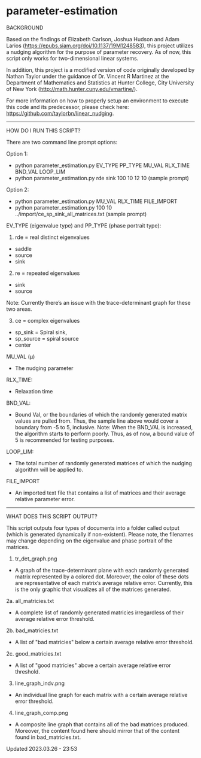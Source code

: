 # parameter-estimation

BACKGROUND

Based on the findings of Elizabeth Carlson, Joshua Hudson and Adam Larios (https://epubs.siam.org/doi/10.1137/19M1248583),
this project utilizes a nudging algorithm for the purpose of parameter recovery. As of now, this script only works for two-dimensional linear systems.

In addition, this project is a modified version of code originally developed by Nathan Taylor
under the guidance of Dr. Vincent R Martinez at the Department of Mathematics and Statistics at Hunter College, City University of New York
(http://math.hunter.cuny.edu/vmartine/).

For more information on how to properly setup an environment to execute this code
and its predecessor, please check here: https://github.com/taylorbn/linear_nudging.


--------------------------------------------------------------------------------------------------


HOW DO I RUN THIS SCRIPT?

There are two command line prompt options:

Option 1: 
- python parameter_estimation.py EV_TYPE PP_TYPE MU_VAL RLX_TIME BND_VAL LOOP_LIM
- python parameter_estimation.py rde sink 100 10 12 10 (sample prompt)

Option 2: 
- python parameter_estimation.py MU_VAL RLX_TIME FILE_IMPORT
- python parameter_estimation.py 100 10 ../import/ce_sp_sink_all_matrices.txt (sample prompt)


EV_TYPE (eigenvalue type) and PP_TYPE (phase portrait type):


1. rde = real distinct eigenvalues
- saddle
- source
- sink


2. re = repeated eigenvalues
- sink
- source

Note: Currently there’s an issue with the trace-determinant graph for these two areas.


3. ce =  complex eigenvalues
- sp_sink = Spiral sink, 
- sp_source = spiral source
- center


MU_VAL (µ)
- The nudging parameter

RLX_TIME: 
- Relaxation time

BND_VAL: 
- Bound Val, or the boundaries of which the randomly generated matrix values are pulled from.
Thus, the sample line above would cover a boundary from -5 to 5, inclusive.
Note: When the BND_VAL is increased, the algorithm starts to perform poorly.
Thus, as of now, a bound value of 5 is recommended for testing purposes.  


LOOP_LIM: 
- The total number of randomly generated matrices of which the nudging algorithm will be applied to.

FILE_IMPORT
- An imported text file that contains a list of matrices and their average relative parameter error.


--------------------------------------------------------------------------------------------------


WHAT DOES THIS SCRIPT OUTPUT?

This script outputs four types of documents into a folder called output (which is generated dynamically if non-existent).
Please note, the filenames may change depending on the eigenvalue and phase portrait of the matrices.

1. tr_det_graph.png

- A graph of the trace-determinant plane with each randomly generated matrix represented by a colored dot.
Moreover, the color of these dots are representative of each matrix’s average relative error. Currently, this is the only
graphic that visualizes all of the matrices generated.

2a. all_matricies.txt

- A complete list of randomly generated matricies irregardless of their average relative error threshold. 

2b. bad_matricies.txt

- A list of "bad matricies" below a certain average relative error threshold.

2c. good_matricies.txt

- A list of "good matricies" above a certain average relative error threshold.

3. line_graph_indv.png

- An individual line graph for each matrix with a certain average relative error threshold.

4. line_graph_comp.png

- A composite line graph that contains all of the bad matrices produced. Moreover, the content
found here should mirror that of the content found in bad_matricies.txt.


Updated 2023.03.26 - 23:53

